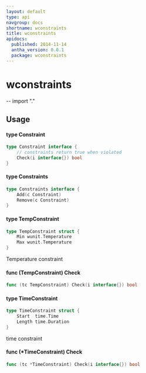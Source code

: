 ```yaml
---
layout: default
type: api
navgroup: docs
shortname: wconstraints
title: wconstraints
apidocs:
  published: 2014-11-14
  antha_version: 0.0.1
  package: wconstraints
---
```

# wconstraints
--
    import "."


## Usage

#### type Constraint

```go
type Constraint interface {
	// constraints return true when violated
	Check(i interface{}) bool
}
```


#### type Constraints

```go
type Constraints interface {
	Add(c Constraint)
	Remove(c Constraint)
}
```


#### type TempConstraint

```go
type TempConstraint struct {
	Min wunit.Temperature
	Max wunit.Temperature
}
```

Temperature constraint

#### func (TempConstraint) Check

```go
func (tc TempConstraint) Check(i interface{}) bool
```

#### type TimeConstraint

```go
type TimeConstraint struct {
	Start  time.Time
	Length time.Duration
}
```

time constraint

#### func (*TimeConstraint) Check

```go
func (tc *TimeConstraint) Check(i interface{}) bool
```
